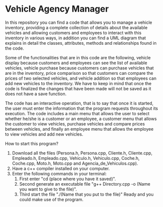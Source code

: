 # Vehicle Agency Manager
In this repository you can find a code that allows you to manage a vehicle inventory, providing a complete collection of details about the available vehicles and allowing customers and employees to interact with this inventory in various ways, in addition you can find a UML diagram that explains in detail the classes, attributes, methods and relationships found in the code.

Some of the functionalities that are in this code are the following, vehicle display because customers and employees can see the list of available vehicles, vehicle purchase because customers can purchase vehicles that are in the inventory, price comparison so that customers can compare the prices of two selected vehicles, and vehicle addition so that employees can add new vehicles to the inventory. We have to keep in mind that once the code is finalized the changes that have been made will not be saved as it does not have a save function.

The code has an interactive operation, that is to say that once it is started, the user must enter the information that the program requests throughout its execution. The code includes a main menu that allows the user to select whether he/she is a customer or an employee, a customer menu that allows the customer to view vehicles, purchase vehicles and compare prices between vehicles, and finally an employee menu that allows the employee to view vehicles and add new vehicles.

How to start this program?

1. Download all the files (Persona.h, Persona.cpp, Cliente.h, Cliente.cpp, Empleado.h, Empleado.cpp, Vehiculo.h, Vehiculo.cpp, Coche.h, Coche.cpp, Moto.h, Moto.cpp and Agencia_de_Vehiculos.cpp).
2. Have a c++ compiler installed on your computer.
3. Enter the following commands in your terminal:
   1. First enter "cd (place where you have it saved)".
   2. Second generate an executable file "g++ Directory.cpp -o (Name you want to give to the file)".
   3. Third start the file "./(Name that you put to the file)" Ready and you could make use of the program.
